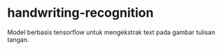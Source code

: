 # handwriting-recognition
Model berbasis tensorflow untuk mengekstrak text pada gambar tulisan tangan. 
